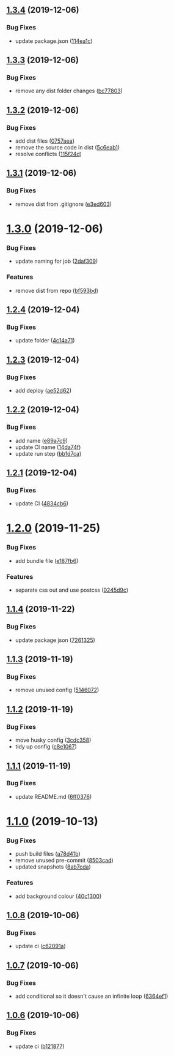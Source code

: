 ## [1.3.4](https://github.com/markkelsall/solitaire/compare/v1.3.3...v1.3.4) (2019-12-06)


### Bug Fixes

* update package.json ([114ea1c](https://github.com/markkelsall/solitaire/commit/114ea1ccd35c5e1f5917432af1918cb73e1b04e5))

## [1.3.3](https://github.com/markkelsall/solitaire/compare/v1.3.2...v1.3.3) (2019-12-06)


### Bug Fixes

* remove any dist folder changes ([bc77803](https://github.com/markkelsall/solitaire/commit/bc7780354ba04885f51bb3c134c4eb38bf5c8aad))

## [1.3.2](https://github.com/markkelsall/solitaire/compare/v1.3.1...v1.3.2) (2019-12-06)


### Bug Fixes

* add dist files ([0757aea](https://github.com/markkelsall/solitaire/commit/0757aea7ac859989278ff47dca5eab06e79ff2e2))
* remove the source code in dist ([5c6eab1](https://github.com/markkelsall/solitaire/commit/5c6eab161fa1062669be7079001f02e1a7a15e07))
* resolve conflicts ([115f24d](https://github.com/markkelsall/solitaire/commit/115f24da5872f74f7956f27de0f07d48af5ac326))

## [1.3.1](https://github.com/markkelsall/solitaire/compare/v1.3.0...v1.3.1) (2019-12-06)


### Bug Fixes

* remove dist from .gitignore ([e3ed603](https://github.com/markkelsall/solitaire/commit/e3ed603a720705d5c7c1258897cf6307bcd479cd))

# [1.3.0](https://github.com/markkelsall/solitaire/compare/v1.2.4...v1.3.0) (2019-12-06)


### Bug Fixes

* update naming for job ([2daf309](https://github.com/markkelsall/solitaire/commit/2daf30936915b988400bff22e5b923467664cc8c))


### Features

* remove dist from repo ([bf593bd](https://github.com/markkelsall/solitaire/commit/bf593bdd5e78112d94b6080f1c8165fc8ac56620))

## [1.2.4](https://github.com/markkelsall/solitaire/compare/v1.2.3...v1.2.4) (2019-12-04)


### Bug Fixes

* update folder ([4c14a71](https://github.com/markkelsall/solitaire/commit/4c14a71e9a7bebd67bc254aef20bcb0addefba07))

## [1.2.3](https://github.com/markkelsall/solitaire/compare/v1.2.2...v1.2.3) (2019-12-04)


### Bug Fixes

* add deploy ([ae52d62](https://github.com/markkelsall/solitaire/commit/ae52d6207a6f7792c482f042e32c126f82519f12))

## [1.2.2](https://github.com/markkelsall/solitaire/compare/v1.2.1...v1.2.2) (2019-12-04)


### Bug Fixes

* add name ([e89a7c9](https://github.com/markkelsall/solitaire/commit/e89a7c9402b258062f4e8646b42bd2f9c4027d3d))
* update CI name ([14da74f](https://github.com/markkelsall/solitaire/commit/14da74f2c552038f9423954c72e313ba285a5d51))
* update run step ([bb1d7ca](https://github.com/markkelsall/solitaire/commit/bb1d7caa5b6a75de587d155738ad2c8f452e2e9d))

## [1.2.1](https://github.com/markkelsall/solitaire/compare/v1.2.0...v1.2.1) (2019-12-04)


### Bug Fixes

* update CI ([4834cb6](https://github.com/markkelsall/solitaire/commit/4834cb6b69b6c9738a76129be887ec8b8a21874c))

# [1.2.0](https://github.com/markkelsall/solitaire/compare/v1.1.4...v1.2.0) (2019-11-25)


### Bug Fixes

* add bundle file ([e187fb6](https://github.com/markkelsall/solitaire/commit/e187fb6ffcc5a7b752dd0c6ae7e30025420437f0))


### Features

* separate css out and use postcss ([0245d9c](https://github.com/markkelsall/solitaire/commit/0245d9cea15657984e81828afae81a3bc1436842))

## [1.1.4](https://github.com/markkelsall/solitaire/compare/v1.1.3...v1.1.4) (2019-11-22)


### Bug Fixes

* update package json ([7261325](https://github.com/markkelsall/solitaire/commit/7261325ae77f7ec3645716d6d635b560a0667a26))

## [1.1.3](https://github.com/markkelsall/solitaire/compare/v1.1.2...v1.1.3) (2019-11-19)


### Bug Fixes

* remove unused config ([5146072](https://github.com/markkelsall/solitaire/commit/51460729ad2d11f0abd55204e70b03a88e2f2648))

## [1.1.2](https://github.com/markkelsall/solitaire/compare/v1.1.1...v1.1.2) (2019-11-19)


### Bug Fixes

* move husky config ([3cdc358](https://github.com/markkelsall/solitaire/commit/3cdc35800ba9a6cc0e1747e28ef50071856f41ec))
* tidy up config ([c8e1067](https://github.com/markkelsall/solitaire/commit/c8e1067a7e08779ffc87392c1bba05977c153b2a))

## [1.1.1](https://github.com/markkelsall/solitaire/compare/v1.1.0...v1.1.1) (2019-11-19)


### Bug Fixes

* update README.md ([6ff0376](https://github.com/markkelsall/solitaire/commit/6ff0376edf1ccfddb43bd37a02d302c498f422f8))

# [1.1.0](https://github.com/markkelsall/solitaire/compare/v1.0.8...v1.1.0) (2019-10-13)


### Bug Fixes

* push build files ([a78d41b](https://github.com/markkelsall/solitaire/commit/a78d41bda3ac7f5d7286bcd6a28e0c25d4973588))
* remove unused pre-commit ([8503cad](https://github.com/markkelsall/solitaire/commit/8503cadf63e8dddb5f3b1e5e299d7654647b8185))
* updated snapshots ([8ab7cda](https://github.com/markkelsall/solitaire/commit/8ab7cdaed387d04ad5c82bb21040168c5c23ca7f))


### Features

* add background colour ([40c1300](https://github.com/markkelsall/solitaire/commit/40c1300c0d9bab2fd6dcd57fa3f3c1a13045fc17))

## [1.0.8](https://github.com/markkelsall/solitaire/compare/v1.0.7...v1.0.8) (2019-10-06)


### Bug Fixes

* update ci ([c62091a](https://github.com/markkelsall/solitaire/commit/c62091a))

## [1.0.7](https://github.com/markkelsall/solitaire/compare/v1.0.6...v1.0.7) (2019-10-06)


### Bug Fixes

* add conditional so it doesn't cause an infinite loop ([6364ef1](https://github.com/markkelsall/solitaire/commit/6364ef1))

## [1.0.6](https://github.com/markkelsall/solitaire/compare/v1.0.5...v1.0.6) (2019-10-06)


### Bug Fixes

* update ci ([b121877](https://github.com/markkelsall/solitaire/commit/b121877))
